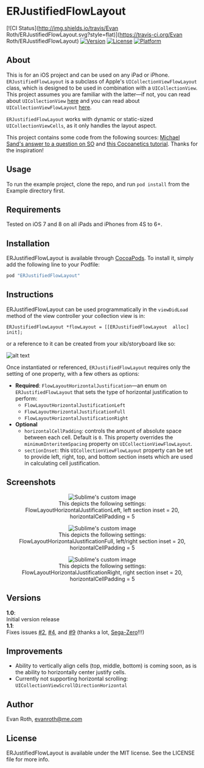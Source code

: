 # ERJustifiedFlowLayout

[![CI Status](http://img.shields.io/travis/Evan Roth/ERJustifiedFlowLayout.svg?style=flat)](https://travis-ci.org/Evan Roth/ERJustifiedFlowLayout)
[![Version](https://img.shields.io/cocoapods/v/ERJustifiedFlowLayout.svg?style=flat)](http://cocoapods.org/pods/ERJustifiedFlowLayout)
[![License](https://img.shields.io/cocoapods/l/ERJustifiedFlowLayout.svg?style=flat)](http://cocoapods.org/pods/ERJustifiedFlowLayout)
[![Platform](https://img.shields.io/cocoapods/p/ERJustifiedFlowLayout.svg?style=flat)](http://cocoapods.org/pods/ERJustifiedFlowLayout)

## About
This is for an iOS project and can be used on any iPad or iPhone.  `ERJustifiedFlowLayout` is a subclass of Apple's `UICollectionViewFlowLayout` class, which is designed to be used in combination with a `UICollectionView`.  This project assumes you are familiar with the latter—if not, you can read about `UICollectionView` [here](https://developer.apple.com/library/ios/documentation/WindowsViews/Conceptual/CollectionViewPGforIOS/Introduction/Introduction.html#//apple_ref/doc/uid/TP40012334-CH1-SW1) and you can read about `UICollectionViewFlowLayout` [here](https://developer.apple.com/library/ios/documentation/WindowsViews/Conceptual/CollectionViewPGforIOS/UsingtheFlowLayout/UsingtheFlowLayout.html#//apple_ref/doc/uid/TP40012334-CH3-SW1).

`ERJustifiedFlowLayout` works with dynamic or static-sized `UICollectionViewCells`, as it only handles the layout aspect.

This project contains some code from the following sources:
[Michael Sand's answer to a question on SO](http://stackoverflow.com/a/28374247/482557) and [this Cocoanetics tutorial](http://www.cocoanetics.com/2013/08/variable-sized-items-in-uicollectionview/).  Thanks for the inspiration!

## Usage

To run the example project, clone the repo, and run `pod install` from the Example directory first.


## Requirements
Tested on iOS 7 and 8 on all iPads and iPhones from 4S to 6+.

## Installation

ERJustifiedFlowLayout is available through [CocoaPods](http://cocoapods.org). To install it, simply add the following line to your Podfile:

```ruby
pod "ERJustifiedFlowLayout"
```

## Instructions
ERJustifiedFlowLayout can be used programmatically in the `viewDidLoad` method of the view controller your collection view is in:

```ERJustifiedFlowLayout *flowLayout = [[ERJustifiedFlowLayout  alloc] init];```

or a reference to it can be created from your xib/storyboard like so:

![alt text](Art/Xcode-setup.png "Create a reference to your ERJustifiedFlowLayout instance from a xib or storyboard")

Once instantiated or referenced, `ERJustifiedFlowLayout` requires only the setting of one property, with a few others as options:

* **Required**: `FlowLayoutHorizontalJustification`—an enum on `ERJustifiedFlowLayout` that sets the type of horizontal justification to perform:
	* `FlowLayoutHorizontalJustificationLeft`
	* `FlowLayoutHorizontalJustificationFull`
	* `FlowLayoutHorizontalJustificationRight`
* **Optional**
	* `horizontalCellPadding`: controls the amount of absolute space between each cell.  Default is `0`.  This property overrides the `minimumInteritemSpacing` property on `UICollectionViewFlowLayout`.
	* `sectionInset`: this `UICollectionViewFlowLayout` property can be set to provide left, right, top, and bottom section insets which are used in calculating cell justification.

## Screenshots

<p align="center">
  <img src="Art/Left-Justified.png" alt="Sublime's custom image"/>
  </br>This depicts the following settings:
  <br> FlowLayoutHorizontalJustificationLeft, left section inset = 20, horizontalCellPadding = 5
</p>

<p align="center">
  <img src="Art/Full-Justified.png" alt="Sublime's custom image"/>
  </br>This depicts the following settings:
  <br> FlowLayoutHorizontalJustificationFull, left/right section inset = 20, horizontalCellPadding = 5
</p>

<p align="center">
  <img src="Art/Right-Justified.png" alt="Sublime's custom image"/>
  </br>This depicts the following settings:
  <br> FlowLayoutHorizontalJustificationRight, right section inset = 20, horizontalCellPadding = 5
</p>

## Versions
**1.0**:<br>Initial version release<br>
**1.1**:<br>Fixes issues [#2](../../issues/2), [#4](../../issues/4), and [#9](../../issues/9) (thanks a lot, [Sega-Zero](https://github.com/Sega-Zero)!!!)

## Improvements
* Ability to vertically align cells (top, middle, bottom) is coming soon, as is the ability to horizontally center justify cells.
* Currently not supporting horizontal scrolling: `UICollectionViewScrollDirectionHorizontal`

## Author

Evan Roth, evanroth@me.com

## License

ERJustifiedFlowLayout is available under the MIT license. See the LICENSE file for more info.
